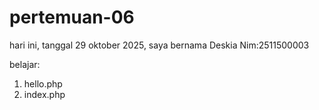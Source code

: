 # pertemuan-06

hari ini, tanggal 29 oktober 2025, saya bernama Deskia
Nim:2511500003

belajar:
<ol>
<li>hello.php</li>
<li>index.php</li>
</ol>